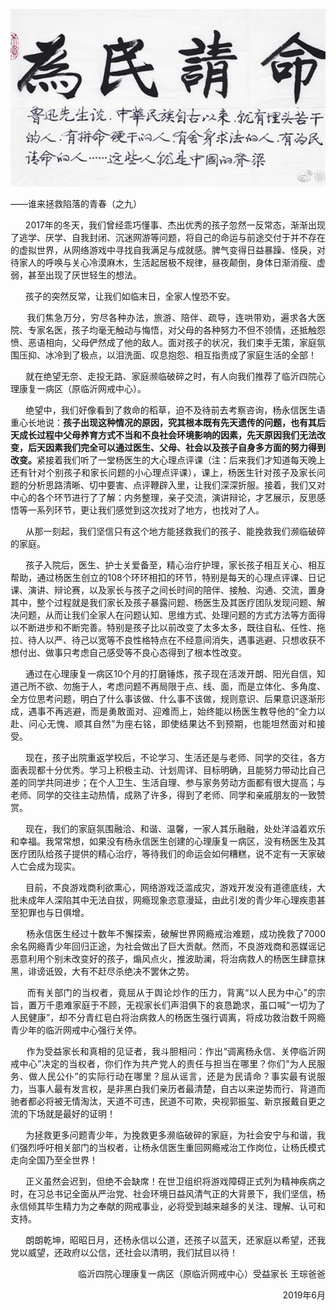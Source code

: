 <p><img src="https://raw.githubusercontent.com/ZjzMisaka/iaders/master/img/2019/07/76e3c-0067hHJjly1g4zkha9wa7j30gj09bdmt.jpg"></p>
<div class="preface">——谁来拯救陷落的青春（之九）</div>
<p><span id="more-8291"></span></p>
<div class="WB_editor_iframe_new">
<p align="justify">​​&nbsp; &nbsp; &nbsp; 2017年的冬天，我们曾经乖巧懂事、杰出优秀的孩子忽然一反常态，渐渐出现了逃学、厌学、自我封闭、沉迷网游等问题，将自己的命运与前途交付于并不存在的虚拟世界，从网络游戏中寻找自我满足与成就感。脾气变得日益暴躁、怪戾，对待家人的呼唤与关心冷漠麻木，生活起居极不规律，昼夜颠倒，身体日渐消瘦、虚弱，甚至出现了厌世轻生的想法。</p>
<p align="justify">&nbsp; &nbsp; &nbsp; 孩子的突然反常，让我们如临末日，全家人惶恐不安。</p>
<p align="justify">&nbsp; &nbsp; &nbsp; 我们焦急万分，穷尽各种办法，旅游、陪伴、疏导，连哄带劝，遍求各大医院、专家名医，孩子均毫无触动与悔悟，对父母的各种努力不但不领情，还抵触怨愤、恶语相向，父母俨然成了他的敌人。面对孩子的状况，我们束手无策，家庭氛围压抑、冰冷到了极点，以泪洗面、叹息抱怨、相互指责成了家庭生活的全部！</p>
<p align="justify">&nbsp; &nbsp; &nbsp; 就在绝望无奈、走投无路、家庭濒临破碎之时，有人向我们推荐了临沂四院心理康复一病区（原临沂网戒中心）。</p>
<p align="justify">&nbsp; &nbsp; &nbsp; 绝望中，我们好像看到了救命的稻草，迫不及待前去考察咨询，杨永信医生语重心长地说：<b>孩子出现这种情况的原因，究其根本既有先天遗传的问题，也有其后天成长过程中父母养育方式不当和不良社会环境影响的因素，先天原因我们无法改变，后天因素我们完全可以通过医生、父母、社会以及孩子自身多方面的努力得到改变。</b>紧接着我们听了一堂杨医生的大心理点评课（注：后来我们才知道每天晚上还有针对个别孩子和家长问题的小心理点评课），课上，杨医生针对孩子及家长问题的分析思路清晰、切中要害、点评鞭辟入里，让我们深深折服。接着，我们又对中心的各个环节进行了了解：内务整理，亲子交流，演讲辩论，才艺展示，反思感悟等一系列环节，更让我们感觉到这次找对了地方，也找对了人。</p>
<p align="justify">&nbsp; &nbsp; &nbsp; 从那一刻起，我们坚信只有这个地方能拯救我们的孩子、能挽救我们濒临破碎的家庭。</p>
<p align="justify">&nbsp; &nbsp; &nbsp; 孩子入院后，医生、护士关爱备至，精心治疗护理，家长孩子相互关心、相互帮助，通过杨医生创立的108个环环相扣的环节，特别是每天的心理点评课、日记课、演讲、辩论赛，以及家长与孩子之间长时间的陪伴、接触、沟通、交流，置身其中，整个过程就是我们家长及孩子暴露问题、杨医生及其医疗团队发现问题、解决问题，从而让我们全家人在问题认知、思维方式、处理问题的方式方法等方面得以不断进步和不断完善。特别是孩子比以前改变了太多太多，既往自私、任性、拖拉、待人以严、待己以宽等不良性格特点在不经意间消失，遇事逃避、只想收获不想付出、做事只考虑自己感受等不良心态得到了根本性改变。</p>
<p align="justify">&nbsp; &nbsp; &nbsp; 通过在心理康复一病区10个月的打磨锤炼，孩子现在活泼开朗、阳光自信，知道己所不欲、勿施于人，考虑问题不再局限于点、线、面，而是立体化、多角度、全方位思考问题，明白了什么事该做、什么事不该做，规则意识、后果意识逐渐形成，遇事不再逃避，而是勇敢面对、迎难而上，始终能以杨医生教导他的“全力以赴、问心无愧、顺其自然”为座右铭，即使结果达不到预期，也能坦然面对和接受。</p>
<p align="justify">&nbsp; &nbsp; &nbsp; 现在，孩子出院重返学校后，不论学习、生活还是与老师、同学的交往，各方面表现都十分优秀。学习上积极主动、计划周详、目标明确，且能努力带动比自己差的同学共同进步；在个人卫生、生活自理、参与家务劳动方面都有很大提高；与老师、同学的交往主动热情，成熟了许多，得到了老师、同学和亲戚朋友的一致赞赏。</p>
<p align="justify">&nbsp; &nbsp; &nbsp; 现在，我们的家庭氛围融洽、和谐、温馨，一家人其乐融融，处处洋溢着欢乐和幸福。我常常想，如果没有杨永信医生创建的心理康复一病区，没有杨医生及其医疗团队给孩子提供的精心治疗，等待我们的命运会如何糟糕，说不定有一天家破人亡会成为现实。</p>
<p align="justify">&nbsp; &nbsp; &nbsp; 目前，不良游戏商利欲熏心，网络游戏泛滥成灾，游戏开发没有道德底线，大批未成年人深陷其中无法自拔，网瘾现象恣意漫延，由此引发的青少年心理疾患甚至犯罪也与日俱增。</p>
<p align="justify">&nbsp; &nbsp; &nbsp; 杨永信医生经过十数年不懈探索，破解世界网瘾戒治难题，成功挽救了7000余名网瘾青少年回归正途，为社会做出了巨大贡献。然而，不良游戏商和恶媒谣记恶意利用个别未改变好的孩子，煽风点火，推波助澜，将治病救人的杨医生肆意抹黑，诽谤诋毁，大有不赶尽杀绝决不罢休之势。</p>
<p align="justify">&nbsp; &nbsp; &nbsp; 而有关部门的当权者，竟屈从于舆论炒作的压力，背离“以人民为中心”的宗旨，置万千患难家庭于不顾，无视家长们声泪俱下的哀恳跪求，虽口喊“一切为了人民健康”，却不分青红皂白将治病救人的杨医生强行调离，将成功救治数千网瘾青少年的临沂网戒中心强行关停。</p>
<p align="justify">&nbsp; &nbsp; &nbsp; 作为受益家长和真相的见证者，我斗胆相问：作出“调离杨永信、关停临沂网戒中心”决定的当权者，你们作为共产党人的责任与担当在哪里？你们“为人民服务、做人民公仆”的实际行动在哪里？屈从谣言，还是为民请命？事实最有说服力，当事人最有发言权，是非黑白我们亲历者最清楚，自古以来逆势而行、背道而驰者都必将被无情淘汰，天道不可违，民道不可欺，央视郭振玺、新京报戴自更之流的下场就是最好的证明！</p>
<p align="justify">&nbsp; &nbsp; &nbsp; 为拯救更多问题青少年，为挽救更多濒临破碎的家庭，为社会安宁与和谐，我们强烈呼吁相关部门的当权者，让杨永信医生重回网瘾戒治工作岗位，让杨氏模式走向全国乃至全世界！</p>
<p align="justify">&nbsp; &nbsp; &nbsp; 正义虽然会迟到，但绝不会缺席！在世卫组织将游戏障碍正式列为精神疾病之时，在习总书记全面从严治党、社会环境日益风清气正的大背景下，我们坚信，杨永信倾其毕生精力为之奉献的网戒事业，必将受到越来越多的关注、理解、认可和支持。</p>
<p align="justify">&nbsp; &nbsp; &nbsp; 朗朗乾坤，昭昭日月，还杨永信以公道，还孩子以蓝天，还家庭以希望，还我党以威望，还政府以公信，还社会以清明，我们拭目以待！</p>
<p align="right">临沂四院心理康复一病区（原临沂网戒中心）受益家长 王琮爸爸</p>
<p align="right">2019年6月</p>